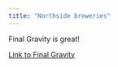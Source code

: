 ```yaml
---
title: "Northside breweries"
---
```


 Final Gravity is great!

[Link to Final Gravity](www.oggravity.com)
